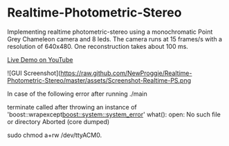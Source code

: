 Realtime-Photometric-Stereo
===========================

Implementing realtime photometric-stereo using a monochromatic Point Grey Chameleon camera and 8 leds. The camera runs at 15 frames/s with a resolution of 640x480. One reconstruction takes about 100 ms. 

[Live Demo on YouTube](http://www.youtube.com/watch?v=2JrwRT9_vO4)

![GUI Screenshot](https://raw.github.com/NewProggie/Realtime-Photometric-Stereo/master/assets/Screenshot-Realtime-PS.png


In case of the following error after running ./main  

terminate called after throwing an instance of 'boost::wrapexcept<boost::system::system_error>'
  what():  open: No such file or directory
Aborted (core dumped)

sudo chmod a+rw /dev/ttyACM0. 

